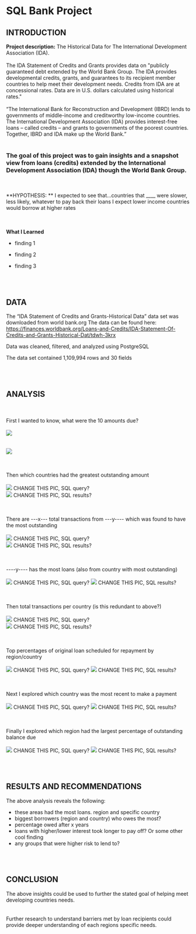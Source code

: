 # SQL Bank Project
 
## INTRODUCTION

**Project description:** The Historical Data for The International Development Association (IDA).  <br><br>
The IDA Statement of Credits and Grants provides data on "publicly guaranteed debt extended by the World Bank Group.  The IDA provides developmental credits, grants, and guarantees to its recipient member countries to help meet their development needs.  Credits from IDA are at concessional rates.  Data are in U.S. dollars calculated using historical rates."
<br><br>
“The International Bank for Reconstruction and Development (IBRD) lends to governments of middle-income and creditworthy low-income countries.
The International Development Association (IDA) provides interest-free loans – called credits – and grants to governments of the poorest countries.
Together, IBRD and IDA make up the World Bank.”
<br><br>
### The goal of this project was to gain insights and a snapshot view from loans (credits) extended by the International Development Association (IDA) though the World Bank Group.   
 
<br><br>
**HYPOTHESIS:  **
I expected to see that…countries that ____ were slower, less likely, whatever to pay back their loans
I expect lower income countries would borrow at higher rates

<br><br>
**What I Learned**
* finding 1

* finding 2

* finding 3

<br><br>
## DATA

The “IDA Statement of Credits and Grants-Historical Data” data set was downloaded from world bank.org
The data can be found here:  https://finances.worldbank.org/Loans-and-Credits/IDA-Statement-Of-Credits-and-Grants-Historical-Dat/tdwh-3krx

Data was cleaned, filtered, and analyzed using PostgreSQL

The data set contained 1,109,994 rows and 30 fields


<br><br>
## ANALYSIS

<br><br>
First I wanted to know, what were the 10 amounts due? 
<br><br>
<img src="images/SQL1_top_10_amt_due.png?raw=true"/>  
<br><br>
<img src="images/1Table_top_10_amt_due.png?raw=true"/> 

<br><br>
Then which countries had the greatest outstanding amount
<br><br>
<img src="images/LowestGradRates_MA_Schools.png?raw=true"/>  CHANGE THIS PIC, SQL query?  
<img src="images/2Table_max_owed_to_IDA.png?raw=true"/>  CHANGE THIS PIC, SQL results? 

<br><br>
There are ---x--- total transactions from ---y---- which was found to have the most outstanding 
<br><br>
<img src="images/LowestGradRates_MA_Schools.png?raw=true"/>  CHANGE THIS PIC, SQL query?  
<img src="images/LowestGradRates_MA_Schools.png?raw=true"/>  CHANGE THIS PIC, SQL results? 

<br><br>
----y---- has the most loans (also from country with most outstanding)
<br><br>
<img src="images/LowestGradRates_MA_Schools.png?raw=true"/>  CHANGE THIS PIC, SQL query? 
<img src="images/LowestGradRates_MA_Schools.png?raw=true"/>  CHANGE THIS PIC, SQL results? 

<br><br>
Then total transactions per country (is this redundant to above?)
<br><br>
<img src="images/LowestGradRates_MA_Schools.png?raw=true"/>  CHANGE THIS PIC, SQL query?  
<img src="images/LowestGradRates_MA_Schools.png?raw=true"/>  CHANGE THIS PIC, SQL results? 

<br><br>
Top percentages of original loan scheduled for repayment by region/country
<br><br>
<img src="images/LowestGradRates_MA_Schools.png?raw=true"/>  CHANGE THIS PIC, SQL query? 
<img src="images/LowestGradRates_MA_Schools.png?raw=true"/>  CHANGE THIS PIC, SQL results? 


<br><br>
Next I explored which country was the most recent to make a payment
<br><br>
<img src="images/LowestGradRates_MA_Schools.png?raw=true"/>  CHANGE THIS PIC, SQL query? 
<img src="images/LowestGradRates_MA_Schools.png?raw=true"/>  CHANGE THIS PIC, SQL results? 


<br><br>
Finally I explored which region had the largest percentage of outstanding balance due
<br><br>
<img src="images/LowestGradRates_MA_Schools.png?raw=true"/>  CHANGE THIS PIC, SQL query? 
<img src="images/LowestGradRates_MA_Schools.png?raw=true"/>  CHANGE THIS PIC, SQL results? 



<br><br>
## RESULTS AND RECOMMENDATIONS

The above analysis reveals the following:
*  these areas had the most loans.  region and specific country
*  biggest borrowers (region and country) who owes the most?
*  percentage owed after x years
*  loans with higher/lower interest took longer to pay off?  Or some other cool finding
*  any groups that were higher risk to lend to?

<br><br>
## CONCLUSION

The above insights could be used to further the stated goal of helping meet developing countries needs.  
<br><br>
Further research to understand barriers met by loan recipients could provide deeper understanding of each regions specific needs.
